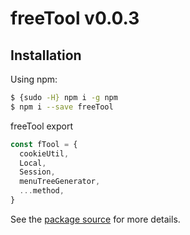 # freeTool v0.0.3

## Installation

Using npm:
```bash
$ {sudo -H} npm i -g npm
$ npm i --save freeTool
```

freeTool export 
```js
const fTool = {
  cookieUtil,
  Local,
  Session,
  menuTreeGenerator,
  ...method, 
}
```

See the [package source](https://github.com/FreemenL/freeTool) for more details.

















